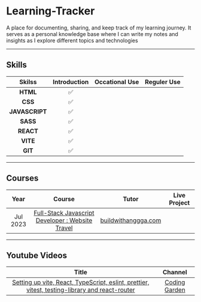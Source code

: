 # Learning-Tracker

A place for documenting, sharing, and keep track of my learning journey. It serves as a personal knowledge base where I can write my notes and insights as I explore different topics and technologies

---

## Skills

|     Skilss     | Introduction | Occational Use | Reguler Use |
| :------------: | :----------: | :------------: | :---------: |
|    **HTML**    |      ✅      |
|    **CSS**     |      ✅      |
| **JAVASCRIPT** |      ✅      |
|    **SASS**    |      ✅      |
|   **REACT**    |      ✅      |
|    **VITE**    |      ✅      |
|    **GIT**     |      ✅      |

---

## Courses

|   Year   |                       Course                       |         Tutor         | Live Project |
| :------: | :------------------------------------------------: | :-------------------: | :----------: |
| Jul 2023 | [Full-Stack Javascript Developer : Website Travel] | [buildwithanggga.com] |

[//]: # "Reference links to course"
[Full-Stack Javascript Developer : Website Travel]: https://buildwithangga.com/kelas/full-stack-javascript-developer-website-travel
[//]: # "Reference links to course tutor"
[buildwithanggga.com]: https://buildwithangga.com/

---

## Youtube Videos

|                                              Title                                               |     Channel     |
| :----------------------------------------------------------------------------------------------: | :-------------: |
| [Setting up vite, React, TypeScript, eslint, prettier, vitest, testing-library and react-router] | [Coding Garden] |

[//]: # "Reference links to Youtube Title"
[Setting up vite, React, TypeScript, eslint, prettier, vitest, testing-library and react-router]: https://youtu.be/cchqeWY0Nak
[//]: # "Reference links to Youtube Channel"
[Coding Garden]: https://www.youtube.com/@CodingGarden
